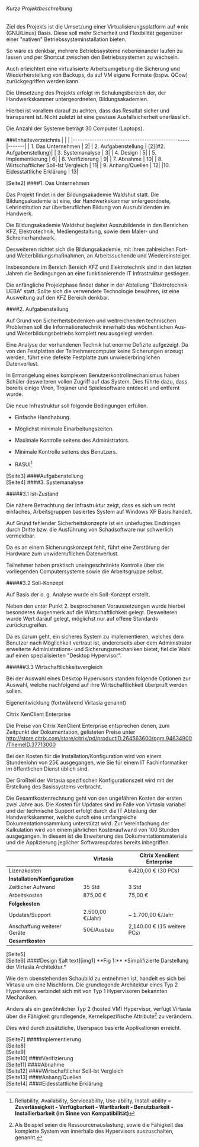 [img1]: https://raw.githubusercontent.com/Happy-Ferret/Virtasia/master/img/Architecture.png?token=AB3yOk56-pgL8ss943u4XbRDcaTvGtBKks5UgeBVwA%3D%3D "Simplifizierte Darstellung der Virtasia Architektur."

###### Kurze Projektbeschreibung
Ziel des Projekts ist die Umsetzung einer Virtualisierungsplatform auf ∗nix (GNU/Linux) Basis.
Diese soll mehr Sicherheit und Flexibilität gegenüber einer "nativen" Betriebssysteminstallation bieten. 

So wäre es denkbar, mehrere Betriebssysteme nebeneinander laufen zu lassen 
und per Shortcut zwischen den Betriebssystemen zu wechseln.

Auch erleichtert eine virtualisierte Arbeitsumgebung die Sicherung und Wiederherstellung von Backups, da auf 
VM eigene Formate (bspw. QCow) zurückgegriffen werden kann.

Die Umsetzung des Projekts erfolgt im Schulungsbereich der, der Handwerkskammer
untergeordneten, Bildungsakademien.

Hierbei ist vorallem darauf zu achten, dass das Resultat sicher und transparent ist. Nicht zuletzt
ist eine gewisse Ausfallsicherheit unerlässlich.

Die Anzahl der Systeme beträgt 30 Computer (Laptops).








###Inhaltsverzeichnis
|			              		                          |       |
|-------------------------------------------------|-------|
| 1. Das Unternehmen		                  |      2| 
| 2. Aufgabenstellung      	                  |	 [2](#2. Aufgabenstellung)|
| 3. Systemanalyse         	                  |	 3|
| 4. Design			         	  |	 5|
| 5. Implementierung		         	  |	 6|
| 6. Verifizierung		        	  |	9|
| 7. Abnahme			        	  |	10|
| 8. Wirtschaftlicher Soll-Ist Vergleich  	  | 	11|
| 9. Anhang/Quellen 		         	  |	12|
|10. Eidesstattliche Erklärung	         	  |	13|

<div style="page-break-after: always;"></div>
[Seite2]
####1. Das Unternehmen

Das Projekt findet in der Bildungsakademie Waldshut statt. 
Die Bildungsakademie ist eine, der Handwerkskammer untergeordnete, Lehrinstitution zur überberuflichen Bildung
von Auszubildenden im Handwerk. 

Die Bildungsakademie Waldshut begleitet Auszubildende in den Bereichen KFZ, Elektrotechnik, Mediengestaltung, sowie dem Maler- und Schreinerhandwerk. 

Desweiteren richtet sich die Bildungsakademie, mit ihren zahlreichen Fort- und Weiterbildungsmaßnahmen, an Arbeitssuchende und Wiedereinsteiger. 

Insbesondere im Bereich Bereich KFZ und Elektrotechnik sind in den letzten Jahren die Bedingungen an eine funktionierende IT Infrastruktur gestiegen. 

Die anfängliche Projektphase findet daher in der Abteilung "Elektrotechnik UEBA" statt. Sollte sich die verwendete Technologie bewähren, ist eine Ausweitung auf den KFZ Bereich denkbar. 

####2. Aufgabenstellung

Auf Grund von Sicherheitsbedenken und weitreichenden technischen Problemen soll die Informationstechnik innerhalb des wöchentlichen Aus- und Weiterbildungsbetriebs komplett neu ausgelegt werden. 

Eine Analyse der vorhandenen Technik hat enorme Defizite aufgezeigt. Da von den Festplatten der Teilnehmercomputer keine Sicherungen erzeugt werden, führt eine defekte Festplatte zum unwiederbringlichen Datenverlust. 

In Ermangelung eines komplexen Benutzerkontrollmechanismus haben Schüler desweiteren vollen Zugriff auf das System. Dies führte dazu, dass bereits einige Viren, Trojaner und Spielesoftware entdeckt und entfernt wurde. 

Die neue Infrastruktur soll folgende Bedingungen erfüllen. 

- Einfache Handhabung.

- Möglichst minimale Einarbeitungszeiten.

- Maximale Kontrolle seitens des Administrators. 

- Minimale Kontrolle seitens des Benutzers.

- RASUI[^1]

[^1]: Reliability, Availability, Serviceability, Use-ability, Install-ability 
*=* 
**Zuverlässigkeit - Verfügbarkeit - Wartbarkeit - Benutzbarkeit - Installierbarkeit (im Sinne von Kompatibilität)**


<div style="page-break-after: always;"></div>
[Seite3]
####Aufgabenstellung
<div style="page-break-after: always;"></div>
[Seite4]
####3. Systemanalyse

#####3.1 Ist-Zustand

Die nähere Betrachtung der Infrastruktur zeigt, dass es sich um recht einfaches, Arbeitsgruppen basiertes
System auf Windows XP Basis handelt. 

Auf Grund fehlender Sicherheitskonzepte ist ein unbefugtes Eindringen durch Dritte bzw. die Ausführung von Schadsoftware nur schwerlich vermeidbar. 

Da es an einem Sicherungskonzept fehlt, führt eine Zerstörung der Hardware zum unwiderruflichen Datenverlust. 

Teilnehmer haben praktisch uneingeschränkte Kontrolle über die vorliegenden Computersysteme sowie die Arbeitsgruppe selbst. 

#####3.2 Soll-Konzept

Auf Basis der o. g. Analyse wurde ein Soll-Konzept erstellt. 

Neben den unter Punkt 2. besprochenen Voraussetzungen wurde hierbei besonderes Augenmerk auf die Wirtschaftlichkeit
gelegt. Desweiteren wurde Wert darauf gelegt, möglichst nur auf offene Standards zurückzugreifen.

Da es darum geht, ein sicheres System zu implementieren, welches dem Benutzer nach Möglichkeit vertraut ist, andererseits aber dem Administrator erweiterte Administrations- und Sicherungsmechaniken bietet, fiel die Wahl auf einen spezialisierten "Desktop Hypervisor".

######3.3 Wirtschaftlichkeitsvergleich

Bei der Auswahl eines Desktop Hypervisors standen folgende Optionen zur Auswahl, welche nachfolgend auf ihre Wirtschaftlichkeit überprüft werden sollen. 

Eigenentwicklung (fortwährend Virtasia genannt)

Citrix XenClient Enterprise

Die Preise von Citrix XenClient Enterprise entsprechen denen, zum Zeitpunkt der Dokumentation, gelisteten Preise unter http://store.citrix.com/store/citrix/pd/productID.264563600/pgm.94634900/ThemeID.37713000

Bei den Kosten für die Installation/Konfiguration wird von einem Stundenlohn von 25€ ausgegangen, wie Sie für einem IT Fachinformatiker im öffentlichen Dienst üblich sind.

Der Großteil der Virtasia spezifischen Konfigurationszeit wird mit der Erstellung des Basissystems verbracht.

Die Gesamtkostenrechnung geht von den ungefähren Kosten der ersten zwei Jahre aus. Die Kosten für Updates sind im Falle von Virtasia variabel und der technische Support erfolgt durch die IT Abteilung der Handwerkskammer, welche durch eine umfangreiche Dokumentationssammlung unterstützt wird. Zur Vereinfachung der Kalkulation wird von einem jährlichen Kostenaufwand von 100 Stunden ausgegangen. In diesem ist die Erweiterung des Dokumentationsmaterials und die Applizierung jeglicher Softwareupdates bereits inbegriffen.

|                                       | Virtasia		       | Citrix Xenclient Enterprise          |
|---------------------------------------|--------------------|--------------------------------------|
|Lizenzkosten                           |                    | 6.420,00 € (30 PCs)                  |
|**Installation/Konfiguration**         |                    |                                      |
|Zeitlicher Aufwand                     | 35 Std             | 3 Std                                |
|Arbeitskosten                          | 875,00 €           | 75,00 €                              |
|**Folgekosten**                        |                    |                                      |
|Updates/Support                        | 2.500,00 €/Jahr)   | ~ 1.700,00 €/Jahr                    |
|Anschaffung weiterer Geräte            |50€/Ausbau          | 2,140.00 € (15 weitere PCs)          |
|**Gesamtkosten**                       |                    |                                      |

<div style="page-break-after: always;"></div>
[Seite5]
<div style="page-break-after: always;"></div>
[Seite6]
####Design
![alt text][img1]
**Fig 1:** *Simplifizierte Darstellung der Virtasia Architektur.*

Wie dem obenstehenden Schaubild zu entnehmen ist, handelt es sich bei Virtasia
um eine Mischform. Die grundlegende Architektur eines Typ 2 Hypervisors 
verbindet sich mit von Typ 1 Hypervisoren bekannten Mechaniken.   

Anders als ein gewöhnlicher Typ 2 (hosted VM) Hypervisor, verfügt 
Virtasia über die Fähigkeit grundlegende, Kernelspezifische Attribute[^2] zu verändern.

Dies wird durch zusätzliche, Userspace basierte Applikationen erreicht. 

[^2]: Als Beispiel seien die Ressourcenauslastung, sowie die Fähigkeit das komplette System von innerhalb des Hypervisors auszuschalten, genannt. 
<div style="page-break-after: always;"></div>
[Seite7]
####Implementierung
<div style="page-break-after: always;"></div>
[Seite8]
<div style="page-break-after: always;"></div>
[Seite9]
<div style="page-break-after: always;"></div>
[Seite10]
####Verifizierung
<div style="page-break-after: always;"></div>
[Seite11]
####Abnahme
<div style="page-break-after: always;"></div>
[Seite12]
####Wirtschaftlicher Soll-Ist Vergleich
<div style="page-break-after: always;"></div>
[Seite13]
####Anhang/Quellen
<div style="page-break-after: always;"></div>
[Seite14]
####Eidesstattliche Erklärung
